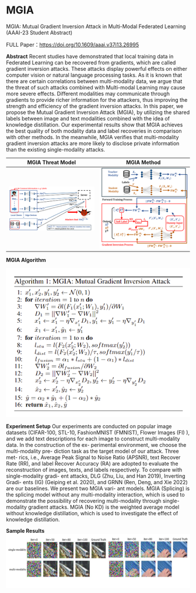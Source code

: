 # MGIA
MGIA: Mutual Gradient Inversion Attack in Multi-Modal Federated Learning (AAAI-23 Student Abstract)

FULL Paper：https://doi.org/10.1609/aaai.v37i13.26995

**Abstract**
Recent studies have demonstrated that local training data in Federated Learning can be recovered from gradients, which are called gradient inversion attacks. 
These attacks display powerful effects on either computer vision or natural language processing tasks. As it is known that there are certain correlations between multi-modality data, 
we argue that the threat of such attacks combined with Multi-modal Learning may cause more severe effects. 
Different modalities may communicate through gradients to provide richer information for the attackers, thus improving the strength and efficiency of the gradient inversion attacks. 
In this paper, we propose the Mutual Gradient Inversion Attack (MGIA), by utilizing the shared labels between image and text modalities combined with the idea of knowledge distillation. 
Our experimental results show that MGIA achieves the best quality of both modality data and label recoveries in comparison with other methods. 
In the meanwhile, MGIA verifies that multi-modality gradient inversion attacks are more likely to disclose private information than the existing single-modality attacks.

| **MGIA Threat Model**                     | **MGIA Method**                     |
|-------------------------------------------|--------------------------------------|
| ![img.png](Threat_Model_MGIS.png)         | ![img.png](MGIA_Overview.png)       |


**MGIA Algorithm**

![img_2.png](img_2.png)

**Experiment Setup**
Our experiments are conducted on popular image datasets
(CIFAR-100, STL-10, FashionMNIST (FMNIST), Flower
Images (FI) ), and we add text descriptions for each image to
construct multi-modality data. In the construction of the ex-
perimental environment, we choose the multi-modality pre-
diction task as the target model of our attack. Three met-
rics, i.e., Average Peak Signal to Noise Ratio (APSNR), text
Recover Rate (RR), and label Recover Accuracy (RA) are
adopted to evaluate the reconstruction of images, texts, and
labels respectively. To compare with single-modality gradi-
ent attacks, DLG (Zhu, Liu, and Han 2019), Inverting Gradi-
ents (IG) (Geiping et al. 2020), and GRNN (Ren, Deng, and
Xie 2022) are our baselines. We present two MGIA vari-
ant models. MGIA (Splicing) is the splicing model without
any multi-modality interaction, which is used to demonstrate
the possibility of recovering multi-modality through single-
modality gradient attacks. MGIA (No KD) is the weighted
average model without knowledge distillation, which is used
to investigate the effect of knowledge distillation.

**Sample Results**
![img_1.png](img_1.png)
